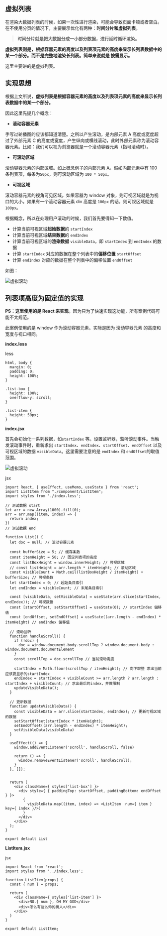## 虚拟列表 [​](#虚拟列表)

在渲染大数据列表的时候，如果一次性进行渲染，可能会导致页面卡顿或者空白。在不使用分页的情况下，主要展示优化有两种：**时间分片和虚拟列表**。

> **时间分片就是把大数据分成一小部分数据，进行延时循环渲染。**

**虚拟列表则是，根据容器元素的高度以及列表项元素的高度来显示长列表数据中的某一个部分。而不是完整地渲染长列表。简单来说就是 按需显示。**

这里主要讲的是虚拟列表。

## 实现思想 [​](#实现思想)

根据上文所说，**虚拟列表是根据容器元素的高度以及列表项元素的高度来显示长列表数据中的某一个部分。**

因此这里先提几个概念：

* **滚动容器元素**

手写过轮播图的应该都知道清楚。之所以产生滚动，是内部元素 A 高度或宽度超过了外部元素 C 的高度或宽度，产生纵向或横线滚动，此时外部元素称为滚动容器元素。比如：我们可以视为浏览器就是一个滚动容器元素（指可滚动时）。

* **可滚动区域**

滚动容器元素的内部区域。如上概念例子的内部元素 A。假如内部元素中有 100 条列表项，每条为`50px`，则可滚动区域为 `100 * 50px`。

* **可视区域**

滚动容器元素的视角可见区域。如果容器为 window 对象，则可视区域就是为视口的大小。如果有一个滚动容器元素 div 高度是 `100px` 的话，则可视区域就是 `100px`。

根据概念，所以在处理用户滚动的时候，我们首先要得知一下数值。

* 计算当前可视区域**起始数据**的 `startIndex`
* 计算当前可视区域**结束数据**的 `endIndex`
* 计算当前可视区域的**渲染数据** `visibleData`，即 `startIndex` 到 `endIndex` 的数据
* 计算 `startIndex` 对应的数据在整个列表中的**偏移位置** `startOffset`
* 计算 `endIndex` 对应的数据在整个列表中的偏移位置 `endOffset`

如图：

![虚拟滚动](https://oss.leezhian.top/images/202305/fe9564e669f7113c51fe73b56fa0bb36.png)

## 列表项高度为固定值的实现 [​](#列表项高度为固定值的实现)

**PS：这里使用的是 React 来实现**。因为只为了快速实现这功能，所有案例代码可能不太规范。

此案例使用的是 window 作为滚动容器元素。实际是因为 滚动容器元素 的高度和宽度与视口相同。

**index.less**

less

```
html, body {
  margin: 0;
  padding: 0;
  height: 100%;
}

.list-box {
  height: 100%;
  overflow-y: scroll;
}

.list-item {
  height: 50px;
}
```

**index.jsx**

首先会初始化一系列数据，如`startIndex` 等。设置监听器，监听滚动事件。当触发滚动事件时，重新求出 `startIndex`、`endIndex`、`startOffset`、`endOffset` 以及 可视区域的数据 `visibleData`。这里需要注意的是 `endIndex` 和 `endOffset`的取值范围。

![虚拟滚动](https://oss.leezhian.top/images/202305/84be22e1a9b023760960b78826b1ebd9.png)

jsx

```
import React, { useEffect, useMemo, useState } from 'react';
import ListItem from "./component/ListItem";
import styles from './index.less';

// 测试数据 start
let arr = new Array(1000).fill(0);
arr = arr.map((item, index) => {
  return index;
})
// 测试数据 end

function List() {
  let doc = null; // 滚动容器元素

  const bufferSize = 5; // 缓存条数
  const itemHeight = 50; // 固定列表项的高度
  const listBoxHeight = window.innerHeight; // 可视区域
  // const listHeight = arr.length * itemHeight; // 滚动区域
  const visibleCount = Math.ceil(listBoxHeight / itemHeight) + bufferSize; // 可视条数
  let startIndex = 0; // 起始条目索引
  let endIndex = visibleCount; // 末尾条目索引

  const [visibleData, setVisibleData] = useState(arr.slice(startIndex, endIndex)); // 可视数据
  const [startOffset, setStartOffset] = useState(0); // startIndex 偏移值
  const [endOffset, setEndOffset] = useState((arr.length - endIndex) * itemHeight) // endIndex 偏移值

  // 滚动监听
  function handleScroll() {
    if (!doc) {
      doc = window.document.body.scrollTop ? window.document.body : window.document.documentElement
    }
    const scrollTop = doc.scrollTop // 当前滚动高度

    startIndex = Math.floor(scrollTop / itemHeight); // 向下取整 求出当前应该要显示的startIndex
    endIndex = startIndex + visibleCount >= arr.length ? arr.length : startIndex + visibleCount; // 求出最后的index，并做限制
    updateVisibleData();
  }

  // 更新数据
  function updateVisibleData() {
    const visibleData = arr.slice(startIndex, endIndex); // 更新可视区域的数据
    setStartOffset(startIndex * itemHeight);
    setEndOffset((arr.length - endIndex) * itemHeight);
    setVisibleData(visibleData)
  }

  useEffect(() => {
    window.addEventListener('scroll', handleScroll, false)

    return () => {
      window.removeEventListener('scroll', handleScroll);
    }
  }, []);


  return (
    <div className={ styles['list-box'] }>
      <div style={ { paddingTop: startOffset, paddingBottom: endOffset } }>
        {
          visibleData.map((item, index) => <ListItem  num={ item } key={ index }/>)
        }
      </div>
    </div>
  );
}

export default List
```

**ListItem.jsx**

jsx

```
import React from 'react';
import styles from '../index.less';

function ListItem(props) {
  const { num } = props;

  return (
    <div className={ styles['list-item'] }>
      <div>NO.{ num }, OH MY GOD</div>
      <div>怎么有这么帅的男人</div>
    </div>
  )
}

export default ListItem;
```
